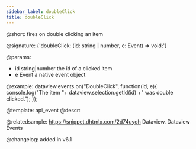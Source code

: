 ```yaml
---
sidebar_label: doubleClick
title: doubleClick
---          
```


@short: fires on double clicking an item

@signature: {'doubleClick: (id: string | number, e: Event) => void;'}

@params:
- id 	string|number 		the id of a clicked item
- e 	Event 				a native event object

@example:
dataview.events.on("DoubleClick", function(id, e){
   console.log("The item "+ dataview.selection.getId(id) +" was double clicked.");
});


@template: api_event
@descr:


@relatedsample:
https://snippet.dhtmlx.com/2d74uyoh	Dataview. Dataview Events


@changelog: added in v6.1
